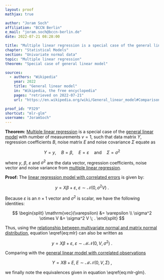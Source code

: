 ```yaml
---
layout: proof
mathjax: true

author: "Joram Soch"
affiliation: "BCCN Berlin"
e_mail: "joram.soch@bccn-berlin.de"
date: 2022-07-21 08:28:00

title: "Multiple linear regression is a special case of the general linear model"
chapter: "Statistical Models"
section: "Univariate normal data"
topic: "Multiple linear regression"
theorem: "Special case of general linear model"

sources:
  - authors: "Wikipedia"
    year: 2022
    title: "General linear model"
    in: "Wikipedia, the free encyclopedia"
    pages: "retrieved on 2022-07-21"
    url: "https://en.wikipedia.org/wiki/General_linear_model#Comparison_to_multiple_linear_regression"

proof_id: "P329"
shortcut: "mlr-glm"
username: "JoramSoch"
---
```



**Theorem:** [Multiple linear regression](/D/mlr) is a special case of the [general linear model](/D/mlr) with number of measurements $v = 1$, such that data matrix $Y$, regression coefficients $B$, noise matrix $E$ and noise covariance $\Sigma$ equate as

$$ \label{eq:mlr-glm}
Y = y, \quad B = \beta, \quad E = \varepsilon \quad \text{and} \quad \Sigma = \sigma^2
$$

where $y$, $\beta$, $\varepsilon$ and $\sigma^2$ are the data vector, regression coefficients, noise vector and noise variance from [multiple linear regression](/D/mlr).


**Proof:** The [linear regression model with correlated errors](/D/mlr) is given by:

$$ \label{eq:mlr}
y = X\beta + \varepsilon, \; \varepsilon \sim \mathcal{N}(0, \sigma^2 V) \; .
$$

Because $\varepsilon$ is an $n \times 1$ vector and $\sigma^2$ is scalar, we have the following identities:

$$
\begin{split}
\mathrm{vec}(\varepsilon) &= \varepsilon \\
\sigma^2 \otimes V &= \sigma^2 V \; .
\end{split}
$$

Thus, using the [relationship between multivariate normal and matrix normal distribution](/P/matn-mvn), equation \eqref{eq:mlr} can also be written as

$$ \label{eq:mlr-dev}
y = X\beta + \varepsilon, \; \varepsilon \sim \mathcal{MN}(0, V, \sigma^2) \; .
$$

Comparing with the [general linear model with correlated observations](/D/glm)

$$ \label{eq:glm}
Y = X B + E, \; E \sim \mathcal{MN}(0, V, \Sigma) \; ,
$$

we finally note the equivalences given in equation \eqref{eq:mlr-glm}.